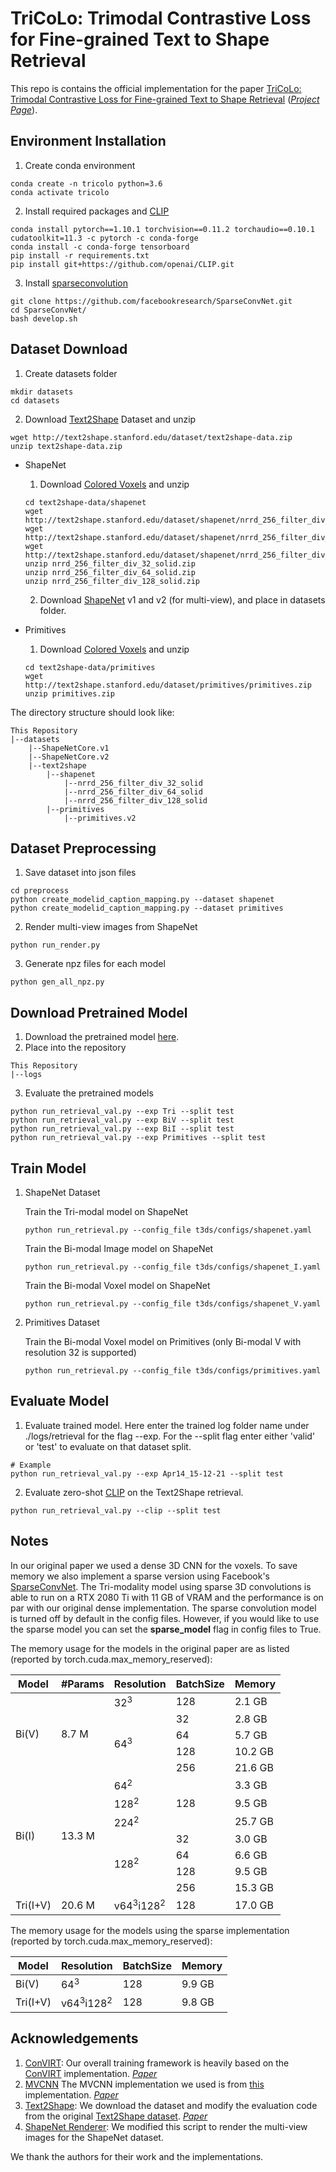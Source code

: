 # TriCoLo: Trimodal Contrastive Loss for Fine-grained Text to Shape Retrieval
This repo is contains the official implementation for the paper [TriCoLo: Trimodal Contrastive Loss for Fine-grained Text to Shape Retrieval](https://arxiv.org/pdf/2201.07366.pdf) ([*Project Page*](https://3dlg-hcvc.github.io/tricolo/)).

## Environment Installation
1. Create conda environment
```
conda create -n tricolo python=3.6
conda activate tricolo
```
2. Install required packages and [CLIP](https://github.com/openai/CLIP)
```
conda install pytorch==1.10.1 torchvision==0.11.2 torchaudio==0.10.1 cudatoolkit=11.3 -c pytorch -c conda-forge
conda install -c conda-forge tensorboard
pip install -r requirements.txt
pip install git+https://github.com/openai/CLIP.git
```
3. Install [sparseconvolution](https://github.com/facebookresearch/SparseConvNet)
```
git clone https://github.com/facebookresearch/SparseConvNet.git
cd SparseConvNet/
bash develop.sh
```
<!-- conda install pytorch==1.10.1 torchvision==0.11.2 torchaudio==0.10.1 cudatoolkit=10.2 -c pytorch -->

## Dataset Download
1. Create datasets folder
```
mkdir datasets
cd datasets
```
2. Download [Text2Shape](http://text2shape.stanford.edu/) Dataset and unzip
```
wget http://text2shape.stanford.edu/dataset/text2shape-data.zip
unzip text2shape-data.zip
```

* ShapeNet

    1. Download [Colored Voxels](http://text2shape.stanford.edu/) and unzip
    ```
    cd text2shape-data/shapenet
    wget http://text2shape.stanford.edu/dataset/shapenet/nrrd_256_filter_div_32_solid.zip
    wget http://text2shape.stanford.edu/dataset/shapenet/nrrd_256_filter_div_64_solid.zip
    wget http://text2shape.stanford.edu/dataset/shapenet/nrrd_256_filter_div_128_solid.zip
    unzip nrrd_256_filter_div_32_solid.zip
    unzip nrrd_256_filter_div_64_solid.zip
    unzip nrrd_256_filter_div_128_solid.zip
    ```
    2. Download [ShapeNet](https://shapenet.org/) v1 and v2 (for multi-view), and place in datasets folder.

* Primitives

    1. Download [Colored Voxels](http://text2shape.stanford.edu/) and unzip
    ```
    cd text2shape-data/primitives
    wget http://text2shape.stanford.edu/dataset/primitives/primitives.zip
    unzip primitives.zip
    ```
The directory structure should look like:
```
This Repository
|--datasets
    |--ShapeNetCore.v1
    |--ShapeNetCore.v2
    |--text2shape
        |--shapenet
            |--nrrd_256_filter_div_32_solid
            |--nrrd_256_filter_div_64_solid
            |--nrrd_256_filter_div_128_solid
        |--primitives
            |--primitives.v2
```

## Dataset Preprocessing
1. Save dataset into json files
```
cd preprocess
python create_modelid_caption_mapping.py --dataset shapenet
python create_modelid_caption_mapping.py --dataset primitives
```
2. Render multi-view images from ShapeNet
```
python run_render.py
```
3. Generate npz files for each model
```
python gen_all_npz.py
```

## Download Pretrained Model
1. Download the pretrained model [here](https://www.dropbox.com/sh/yfseeplx2u5zsbh/AAAonT5VO_DDmedyl6wtKdQsa?dl=0).
2. Place into the repository
```
This Repository
|--logs
```
3. Evaluate the pretrained models
```
python run_retrieval_val.py --exp Tri --split test
python run_retrieval_val.py --exp BiV --split test
python run_retrieval_val.py --exp BiI --split test
python run_retrieval_val.py --exp Primitives --split test
```

## Train Model
1. ShapeNet Dataset

    Train the Tri-modal model on ShapeNet
    ```
    python run_retrieval.py --config_file t3ds/configs/shapenet.yaml
    ```
    Train the Bi-modal Image model on ShapeNet
    ```
    python run_retrieval.py --config_file t3ds/configs/shapenet_I.yaml
    ```
    Train the Bi-modal Voxel model on ShapeNet
    ```
    python run_retrieval.py --config_file t3ds/configs/shapenet_V.yaml
    ```
2. Primitives Dataset

    Train the Bi-modal Voxel model on Primitives (only Bi-modal V with resolution 32 is supported)
    ```
    python run_retrieval.py --config_file t3ds/configs/primitives.yaml
    ```

## Evaluate Model
1. Evaluate trained model. Here enter the trained log folder name under ./logs/retrieval for the flag --exp. For the --split flag enter either 'valid' or 'test' to evaluate on that dataset split.
```
# Example
python run_retrieval_val.py --exp Apr14_15-12-21 --split test
```
2. Evaluate zero-shot [CLIP](https://github.com/openai/CLIP) on the Text2Shape retrieval.
```
python run_retrieval_val.py --clip --split test
```

## Notes
In our original paper we used a dense 3D CNN for the voxels. To save memory we also implement a sparse version using Facebook's [SparseConvNet](https://github.com/facebookresearch/SparseConvNet). The Tri-modality model using sparse 3D convolutions is able to run on a RTX 2080 Ti with 11 GB of VRAM and the performance is on par with our original dense implementation. The sparse convolution model is turned off by default in the config files. However, if you would like to use the sparse model you can set the **sparse_model** flag in config files to True.

The memory usage for the models in the original paper are as listed (reported by torch.cuda.max_memory_reserved):
<table>
    <thead>
        <tr>
            <th>Model</th>
            <th>#Params</th>
            <th>Resolution</th>
            <th>BatchSize</th>
            <th>Memory</th>
        </tr>
    </thead>
    <tbody>
        <tr>
            <td rowspan=5>Bi(V)</td>
            <td rowspan=5>8.7 M</td>
            <td>32<sup>3</sup></td>
            <td>128</td>
            <td>2.1 GB</td>
        </tr>
        <tr>
            <td rowspan=4>64<sup>3</sup></td>
             <td>32</td>
             <td>2.8 GB</td>
        </tr>
        <tr>
            <td >64</td>
            <td>5.7 GB</td>
        </tr>
        <tr>
            <td >128</td>
            <td>10.2 GB</td>
        </tr>
        <tr>
            <td >256</td>
            <td>21.6 GB</td>
        </tr>
        <tr>
            <td rowspan=7>Bi(I)</td>
            <td rowspan=7>13.3 M</td>
            <td>64<sup>2</sup></td>
            <td rowspan=3>128</td>
            <td>3.3 GB</td>
        </tr>
        <tr>
            <td>128<sup>2</sup></td>
            <td>9.5 GB</td>
        </tr>
        <tr>
            <td >224<sup>2</sup></td>
            <td>25.7 GB</td>
        </tr>
        <tr>
            <td rowspan=4>128<sup>2</sup></td>
            <td>32</td>
            <td>3.0 GB</td>
        </tr>
        <tr>
            <td >64</td>
            <td>6.6 GB</td>
        </tr>
        <tr>
            <td >128</td>
            <td>9.5 GB</td>
        </tr>
        <tr>
            <td >256</td>
            <td>15.3 GB</td>
        </tr>
        <tr>
            <td>Tri(I+V)</td>
            <td>20.6 M</td>
            <td>v64<sup>3</sup>i128<sup>2</sup></td>
            <td>128</td>
            <td>17.0 GB</td>
        </tr>
    </tbody>
</table>

The memory usage for the models using the sparse implementation (reported by torch.cuda.max_memory_reserved):
<table>
    <thead>
        <tr>
            <th>Model</th>
            <th>Resolution</th>
            <th>BatchSize</th>
            <th>Memory</th>
        </tr>
    </thead>
    <tbody>
        <tr>
            <td>Bi(V)</td>
            <td>64<sup>3</sup></td>
            <td>128</td>
            <td>9.9 GB</td>
        </tr>
        <tr>
            <td>Tri(I+V)</td>
            <td>v64<sup>3</sup>i128<sup>2</sup></td>
            <td>128</td>
            <td>9.8 GB</td>
        </tr>
    </tbody>
</table>


## Acknowledgements
1. [ConVIRT](https://github.com/edreisMD/ConVIRT-pytorch): Our overall training framework is heavily based on the [ConVIRT](https://github.com/edreisMD/ConVIRT-pytorch) implementation. [*Paper*](https://arxiv.org/pdf/2010.00747.pdf)
2. [MVCNN](https://github.com/jongchyisu/mvcnn_pytorch) The MVCNN implementation we used is from [this](https://github.com/jongchyisu/mvcnn_pytorch) implementation. [*Paper*](https://arxiv.org/pdf/1505.00880.pdf)
3. [Text2Shape](https://github.com/kchen92/text2shape/): We download the dataset and modify the evaluation code from the original [Text2Shape dataset](http://text2shape.stanford.edu/). [*Paper*](https://arxiv.org/pdf/1803.08495.pdf)
4. [ShapeNet Renderer](https://github.com/panmari/stanford-shapenet-renderer): We modified this script to render the multi-view images for the ShapeNet dataset.

We thank the authors for their work and the implementations.
